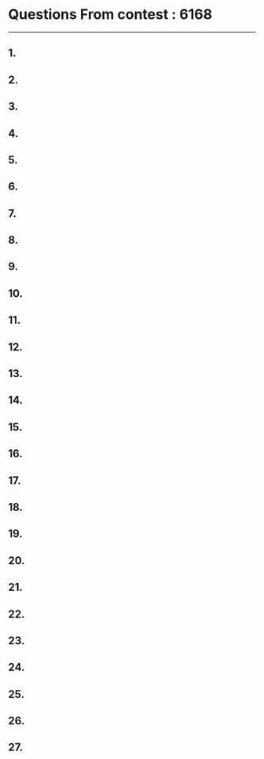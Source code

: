 # Questions From contest : 6168
---
## 1.
## 2.
## 3.
## 4.
## 5.
## 6.
## 7.
## 8.
## 9.
## 10.
## 11.
## 12.
## 13.
## 14.
## 15.
## 16.
## 17.
## 18.
## 19.
## 20.
## 21.
## 22.
## 23.
## 24.
## 25.
## 26.
## 27.


